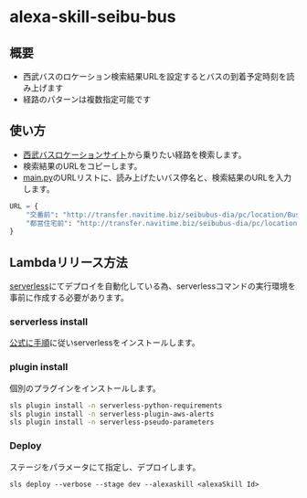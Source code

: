 # alexa-skill-seibu-bus
## 概要
- 西武バスのロケーション検索結果URLを設定するとバスの到着予定時刻を読み上げます
- 経路のパターンは複数指定可能です

## 使い方
- [西武バスロケーションサイト](http://transfer.navitime.biz/seibubus-dia/pc/map/Top?window=busLocation)から乗りたい経路を検索します。
- 検索結果のURLをコピーします。
- [main.py](/main.py)のURLリストに、読み上げたいバス停名と、検索結果のURLを入力します。
```python
URL = {
    "交番前": "http://transfer.navitime.biz/seibubus-dia/pc/location/BusLocationResult?startId=00110462&goalId=00110468",
    "都営住宅前": "http://transfer.navitime.biz/seibubus-dia/pc/location/BusLocationResult?startId=00110450&goalId=00110468"
}
```

## Lambdaリリース方法
[serverless](https://serverless.com/)にてデプロイを自動化している為、serverlessコマンドの実行環境を事前に作成する必要があります。

### serverless install
[公式に手順](https://github.com/serverless/serverless#quick-start)に従いserverlessをインストールします。

### plugin install
個別のプラグインをインストールします。
```bash
sls plugin install -n serverless-python-requirements
sls plugin install -n serverless-plugin-aws-alerts
sls plugin install -n serverless-pseudo-parameters
```

### Deploy
ステージをパラメータにて指定し、デプロイします。
```
sls deploy --verbose --stage dev --alexaskill <alexaSkill Id>
```


